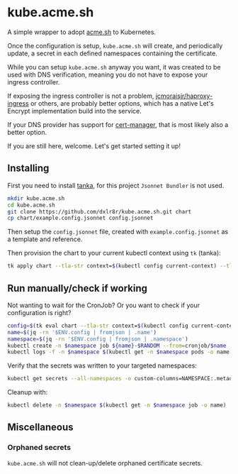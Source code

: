 # kube.acme.sh

A simple wrapper to adopt [acme.sh](https://acme.sh) to Kubernetes.

Once the configuration is setup, `kube.acme.sh` will create, and periodically update, a secret in each defined namespaces containing the certificate.

While you can setup `kube.acme.sh` anyway you want, it was created to be used with DNS verification, meaning you do not have to expose your ingress controller. 

If exposing the ingress controller is not a problem, [jcmoraisjr/haproxy-ingress](https://github.com/jcmoraisjr/haproxy-ingress) or others, are probably better options, which has a native Let's Encrypt implementation build into the service.

If your DNS provider has support for [cert-manager](https://cert-manager.io/), that is most likely also a better option.

If you are still here, welcome. Let's get started setting it up!

## Installing

First you need to install [tanka](https://tanka.dev/install), for this project `Jsonnet Bundler` is not used.


```sh
mkdir kube.acme.sh
cd kube.acme.sh
git clone https://github.com/dxlr8r/kube.acme.sh.git chart
cp chart/example.config.jsonnet config.jsonnet
```

Then setup the `config.jsonnet` file, created with `example.config.jsonnet` as a template and reference.

Then provision the chart to your current kubectl context using `tk` (tanka):

```sh
tk apply chart --tla-str context=$(kubectl config current-context) --tla-code config='import "config.jsonnet"'
```

## Run manually/check if working

Not wanting to wait for the CronJob? Or you want to check if your configuration is right?

```sh
config=$(tk eval chart --tla-str context=$(kubectl config current-context) --tla-code config="$(cat config.jsonnet)" -e 'data.config'); export config
name=$(jq -rn '$ENV.config | fromjson | .name')
namespace=$(jq -rn '$ENV.config | fromjson | .namespace')
kubectl create -n $namespace job ${name}-$RANDOM --from=cronjob/$name
kubectl logs -f -n $namespace $(kubectl get -n $namespace pods -o name | head -n1)
```

Verify that the secrets was written to your targeted namespaces:

```sh
kubectl get secrets --all-namespaces -o custom-columns=NAMESPACE:.metadata.namespace,NAME:.metadata.name | awk -v NAME="$name" 'NR==1 || $2==NAME' | column -t
```

Cleanup with:

```sh
kubectl delete -n $namespace $(kubectl get -n $namespace job -o name)
```

## Miscellaneous

### Orphaned secrets

`kube.acme.sh` will not clean-up/delete orphaned certificate secrets.
